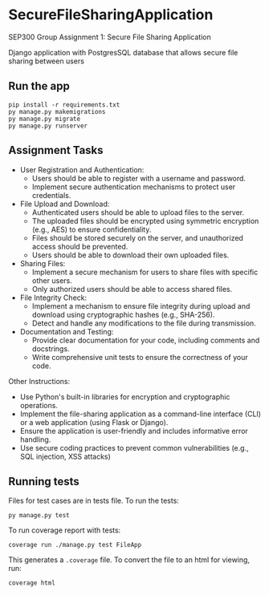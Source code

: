 # SecureFileSharingApplication
SEP300 Group Assignment 1: Secure File Sharing Application

Django application with PostgresSQL database that allows secure file sharing between users

## Run the app
```
pip install -r requirements.txt
py manage.py makemigrations
py manage.py migrate
py manage.py runserver
```

## Assignment Tasks
- User Registration and Authentication:
    - Users should be able to register with a username and password.
    - Implement secure authentication mechanisms to protect user credentials.
- File Upload and Download:
    - Authenticated users should be able to upload files to the server.
    - The uploaded files should be encrypted using symmetric encryption (e.g., AES) to ensure confidentiality.
    - Files should be stored securely on the server, and unauthorized access should be prevented.
    - Users should be able to download their own uploaded files.
- Sharing Files:
    - Implement a secure mechanism for users to share files with specific other users.
    - Only authorized users should be able to access shared files.
- File Integrity Check:
    - Implement a mechanism to ensure file integrity during upload and download using cryptographic hashes (e.g., SHA-256).
    - Detect and handle any modifications to the file during transmission.
- Documentation and Testing:
    - Provide clear documentation for your code, including comments and docstrings.
    - Write comprehensive unit tests to ensure the correctness of your code.

Other Instructions:
- Use Python's built-in libraries for encryption and cryptographic operations.
- Implement the file-sharing application as a command-line interface (CLI) or a web application (using Flask or Django).
- Ensure the application is user-friendly and includes informative error handling.
- Use secure coding practices to prevent common vulnerabilities (e.g., SQL injection, XSS attacks)

## Running tests

Files for test cases are in tests file. To run the tests:

`py manage.py test`

To run coverage report with tests:

`coverage run ./manage.py test FileApp`

This generates a `.coverage` file. To convert the file to an html for viewing, run:

`coverage html`